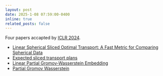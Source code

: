 ```yaml
---
layout: post
date: 2025-1-08 07:59:00-0400
inline: true
related_posts: false
---
```


Four papers accapted by [ICLR 2024](https://iclr.cc/Conferences/2024).  
- [Linear Spherical Sliced Optimal Transport: A Fast Metric for Comparing Spherical Data](https://arxiv.org/abs/2411.06055)
- [Expected sliced transport plans](https://arxiv.org/pdf/2410.12176)
- [Linear Partial Gromov-Wasserstein Embedding](https://arxiv.org/pdf/2410.16669)
- [Partial Gromov Wasserstein](https://arxiv.org/abs/2402.03664)
